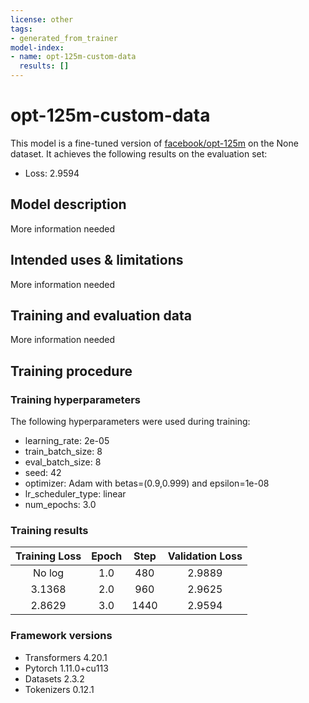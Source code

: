 ```yaml
---
license: other
tags:
- generated_from_trainer
model-index:
- name: opt-125m-custom-data
  results: []
---
```


<!-- This model card has been generated automatically according to the information the Trainer had access to. You
should probably proofread and complete it, then remove this comment. -->

# opt-125m-custom-data

This model is a fine-tuned version of [facebook/opt-125m](https://huggingface.co/facebook/opt-125m) on the None dataset.
It achieves the following results on the evaluation set:
- Loss: 2.9594

## Model description

More information needed

## Intended uses & limitations

More information needed

## Training and evaluation data

More information needed

## Training procedure

### Training hyperparameters

The following hyperparameters were used during training:
- learning_rate: 2e-05
- train_batch_size: 8
- eval_batch_size: 8
- seed: 42
- optimizer: Adam with betas=(0.9,0.999) and epsilon=1e-08
- lr_scheduler_type: linear
- num_epochs: 3.0

### Training results

| Training Loss | Epoch | Step | Validation Loss |
|:-------------:|:-----:|:----:|:---------------:|
| No log        | 1.0   | 480  | 2.9889          |
| 3.1368        | 2.0   | 960  | 2.9625          |
| 2.8629        | 3.0   | 1440 | 2.9594          |


### Framework versions

- Transformers 4.20.1
- Pytorch 1.11.0+cu113
- Datasets 2.3.2
- Tokenizers 0.12.1
